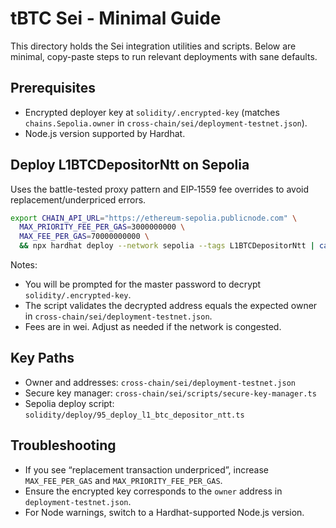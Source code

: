 # tBTC Sei - Minimal Guide

This directory holds the Sei integration utilities and scripts. Below are minimal, copy-paste steps to run relevant deployments with sane defaults.

## Prerequisites

- Encrypted deployer key at `solidity/.encrypted-key` (matches `chains.Sepolia.owner` in `cross-chain/sei/deployment-testnet.json`).
- Node.js version supported by Hardhat.

## Deploy L1BTCDepositorNtt on Sepolia

Uses the battle-tested proxy pattern and EIP‑1559 fee overrides to avoid replacement/underpriced errors.

```bash
export CHAIN_API_URL="https://ethereum-sepolia.publicnode.com" \
  MAX_PRIORITY_FEE_PER_GAS=3000000000 \
  MAX_FEE_PER_GAS=70000000000 \
  && npx hardhat deploy --network sepolia --tags L1BTCDepositorNtt | cat
```

Notes:
- You will be prompted for the master password to decrypt `solidity/.encrypted-key`.
- The script validates the decrypted address equals the expected owner in `cross-chain/sei/deployment-testnet.json`.
- Fees are in wei. Adjust as needed if the network is congested.

## Key Paths

- Owner and addresses: `cross-chain/sei/deployment-testnet.json`
- Secure key manager: `cross-chain/sei/scripts/secure-key-manager.ts`
- Sepolia deploy script: `solidity/deploy/95_deploy_l1_btc_depositor_ntt.ts`

## Troubleshooting

- If you see “replacement transaction underpriced”, increase `MAX_FEE_PER_GAS` and `MAX_PRIORITY_FEE_PER_GAS`.
- Ensure the encrypted key corresponds to the `owner` address in `deployment-testnet.json`.
- For Node warnings, switch to a Hardhat-supported Node.js version.